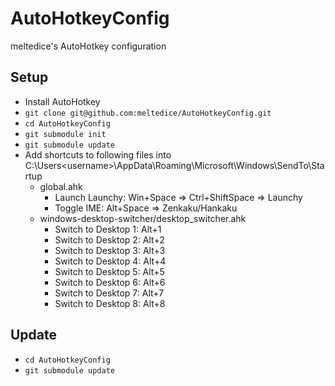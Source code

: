 # AutoHotkeyConfig
meltedice's AutoHotkey configuration

## Setup

* Install AutoHotkey
* `git clone git@github.com:meltedice/AutoHotkeyConfig.git`
* `cd AutoHotkeyConfig`
* `git submodule init`
* `git submodule update`
* Add shortcuts to following files into C:\Users\<username>\AppData\Roaming\Microsoft\Windows\SendTo\Startup
    * global.ahk
        * Launch Launchy:  Win+Space => Ctrl+ShiftSpace => Launchy
        * Toggle IME:      Alt+Space => Zenkaku/Hankaku
    * windows-desktop-switcher/desktop_switcher.ahk
        * Switch to Desktop 1:  Alt+1
        * Switch to Desktop 2:  Alt+2
        * Switch to Desktop 3:  Alt+3
        * Switch to Desktop 4:  Alt+4
        * Switch to Desktop 5:  Alt+5
        * Switch to Desktop 6:  Alt+6
        * Switch to Desktop 7:  Alt+7
        * Switch to Desktop 8:  Alt+8

## Update

* `cd AutoHotkeyConfig`
* `git submodule update`
